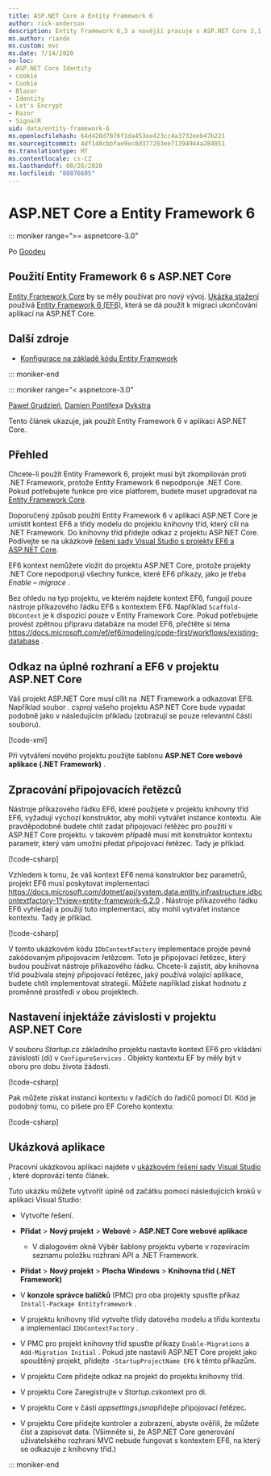```yaml
---
title: ASP.NET Core a Entity Framework 6
author: rick-anderson
description: Entity Framework 6,3 a novější pracuje s ASP.NET Core 3,1 a novějším.
ms.author: riande
ms.custom: mvc
ms.date: 7/14/2020
no-loc:
- ASP.NET Core Identity
- cookie
- Cookie
- Blazor
- Identity
- Let's Encrypt
- Razor
- SignalR
uid: data/entity-framework-6
ms.openlocfilehash: 64d420d7076f1da453ee423cc4a3732eeb47b221
ms.sourcegitcommit: 4df148cbbfae9ec8d377283ee71394944a284051
ms.translationtype: MT
ms.contentlocale: cs-CZ
ms.lasthandoff: 08/26/2020
ms.locfileid: "88876695"
---
```

# <a name="aspnet-core-and-entity-framework-6"></a>ASP.NET Core a Entity Framework 6
::: moniker range=">= aspnetcore-3.0"

Po [Goodeu](https://github.com/attrib75)

## <a name="using-entity-framework-6-with-aspnet-core"></a>Použití Entity Framework 6 s ASP.NET Core

[Entity Framework Core](/ef/) by se měly používat pro nový vývoj. [Ukázka stažení](https://github.com/dotnet/AspNetCore.Docs/tree/master/aspnetcore/data/entity-framework-6/3.xsample) používá [Entity Framework 6 (EF6)](/ef/ef6), která se dá použít k migraci ukončování aplikací na ASP.NET Core.

## <a name="additional-resources"></a>Další zdroje

* [Konfigurace na základě kódu Entity Framework](/ef/ef6/fundamentals/configuring/code-based)

::: moniker-end

::: moniker range="< aspnetcore-3.0"

[Paweł Grudzień](https://github.com/pgrudzien12), [Damien Pontifex](https://github.com/DamienPontifex)a [Dykstra](https://github.com/tdykstra)

Tento článek ukazuje, jak použít Entity Framework 6 v aplikaci ASP.NET Core.    

## <a name="overview"></a>Přehled 

Chcete-li použít Entity Framework 6, projekt musí být zkompilován proti .NET Framework, protože Entity Framework 6 nepodporuje .NET Core. Pokud potřebujete funkce pro více platforem, budete muset upgradovat na [Entity Framework Core](/ef/).  

Doporučený způsob použití Entity Framework 6 v aplikaci ASP.NET Core je umístit kontext EF6 a třídy modelu do projektu knihovny tříd, který cílí na .NET Framework. Do knihovny tříd přidejte odkaz z projektu ASP.NET Core. Podívejte se na ukázkové [řešení sady Visual Studio s projekty EF6 a ASP.NET Core](https://github.com/dotnet/AspNetCore.Docs/tree/master/aspnetcore/data/entity-framework-6/sample/).  

EF6 kontext nemůžete vložit do projektu ASP.NET Core, protože projekty .NET Core nepodporují všechny funkce, které EF6 příkazy, jako je třeba *Enable – migrace* .    

Bez ohledu na typ projektu, ve kterém najdete kontext EF6, fungují pouze nástroje příkazového řádku EF6 s kontextem EF6. Například `Scaffold-DbContext` je k dispozici pouze v Entity Framework Core. Pokud potřebujete provést zpětnou přípravu databáze na model EF6, přečtěte si téma <https://docs.microsoft.com/ef/ef6/modeling/code-first/workflows/existing-database> .    

## <a name="reference-full-framework-and-ef6-in-the-aspnet-core-project"></a>Odkaz na úplné rozhraní a EF6 v projektu ASP.NET Core 

Váš projekt ASP.NET Core musí cílit na .NET Framework a odkazovat EF6. Například soubor *. csproj* vašeho projektu ASP.NET Core bude vypadat podobně jako v následujícím příkladu (zobrazují se pouze relevantní části souboru).    

[!code-xml[](entity-framework-6/sample/MVCCore/MVCCore.csproj?range=3-9&highlight=2)]   

Při vytváření nového projektu použijte šablonu **ASP.NET Core webové aplikace (.NET Framework)** .    

## <a name="handle-connection-strings"></a>Zpracování připojovacích řetězců    

Nástroje příkazového řádku EF6, které použijete v projektu knihovny tříd EF6, vyžadují výchozí konstruktor, aby mohli vytvářet instance kontextu. Ale pravděpodobně budete chtít zadat připojovací řetězec pro použití v ASP.NET Core projektu. v takovém případě musí mít konstruktor kontextu parametr, který vám umožní předat připojovací řetězec. Tady je příklad.   

[!code-csharp[](entity-framework-6/sample/EF6/SchoolContext.cs?name=snippet_Constructor)]   

Vzhledem k tomu, že váš kontext EF6 nemá konstruktor bez parametrů, projekt EF6 musí poskytovat implementaci <https://docs.microsoft.com/dotnet/api/system.data.entity.infrastructure.idbcontextfactory-1?view=entity-framework-6.2.0> . Nástroje příkazového řádku EF6 vyhledají a použijí tuto implementaci, aby mohli vytvářet instance kontextu. Tady je příklad.   

[!code-csharp[](entity-framework-6/sample/EF6/SchoolContextFactory.cs?name=snippet_IDbContextFactory)]  

V tomto ukázkovém kódu `IDbContextFactory` implementace projde pevně zakódovaným připojovacím řetězcem. Toto je připojovací řetězec, který budou používat nástroje příkazového řádku. Chcete-li zajistit, aby knihovna tříd používala stejný připojovací řetězec, jaký používá volající aplikace, budete chtít implementovat strategii. Můžete například získat hodnotu z proměnné prostředí v obou projektech.   

## <a name="set-up-dependency-injection-in-the-aspnet-core-project"></a>Nastavení injektáže závislosti v projektu ASP.NET Core  

V souboru *Startup.cs* základního projektu nastavte kontext EF6 pro vkládání závislostí (di) v `ConfigureServices` . Objekty kontextu EF by měly být v oboru pro dobu života žádosti.   

[!code-csharp[](entity-framework-6/sample/MVCCore/Startup.cs?name=snippet_ConfigureServices&highlight=5)]   

Pak můžete získat instanci kontextu v řadičích do řadičů pomocí DI. Kód je podobný tomu, co píšete pro EF Coreho kontextu:    

[!code-csharp[](entity-framework-6/sample/MVCCore/Controllers/StudentsController.cs?name=snippet_ContextInController)]  

## <a name="sample-application"></a>Ukázková aplikace   

Pracovní ukázkovou aplikaci najdete v [ukázkovém řešení sady Visual Studio](https://github.com/dotnet/AspNetCore.Docs/tree/master/aspnetcore/data/entity-framework-6/sample/) , které doprovází tento článek.  

Tuto ukázku můžete vytvořit úplně od začátku pomocí následujících kroků v aplikaci Visual Studio:    

* Vytvořte řešení.    

* **Přidat** > **Nový projekt** > **Webové** > **ASP.NET Core webové aplikace**    
  * V dialogovém okně Výběr šablony projektu vyberte v rozevíracím seznamu položku rozhraní API a .NET Framework. 

* **Přidat** > **Nový projekt** > **Plocha Windows** > **Knihovna tříd (.NET Framework)**  

* V **konzole správce balíčků** (PMC) pro oba projekty spusťte příkaz `Install-Package Entityframework` .    

* V projektu knihovny tříd vytvořte třídy datového modelu a třídu kontextu a implementaci `IDbContextFactory` .    

* V PMC pro projekt knihovny tříd spusťte příkazy `Enable-Migrations` a `Add-Migration Initial` . Pokud jste nastavili ASP.NET Core projekt jako spouštěný projekt, přidejte `-StartupProjectName EF6` k těmto příkazům. 

* V projektu Core přidejte odkaz na projekt do projektu knihovny tříd.    

* V projektu Core Zaregistrujte v *Startup.cs*kontext pro di.    

* V projektu Core v části *appsettings.jsna*přidejte připojovací řetězec.    

* V projektu Core přidejte kontroler a zobrazení, abyste ověřili, že můžete číst a zapisovat data. (Všimněte si, že ASP.NET Core generování uživatelského rozhraní MVC nebude fungovat s kontextem EF6, na který se odkazuje z knihovny tříd.)

::: moniker-end
